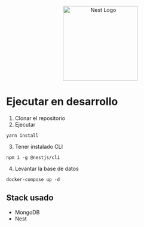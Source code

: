 <p align="center">
  <a href="http://nestjs.com/" target="blank"><img src="https://nestjs.com/img/logo-small.svg" width="200" alt="Nest Logo" /></a>
</p>

# Ejecutar en desarrollo

1. Clonar el repositorio
2. Ejecutar
```
yarn install 
```

3. Tener instalado CLI 
```
npm i -g @nestjs/cli
```

4. Levantar la base de datos
```
docker-compose up -d
```


## Stack usado
* MongoDB 
* Nest


